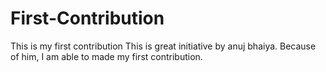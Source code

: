 # First-Contribution
This is my first contribution
This is great initiative by anuj bhaiya. Because of him, I am able to made my first contribution.
